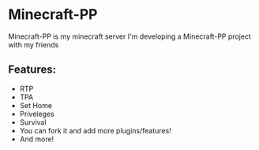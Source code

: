 # Minecraft-PP
 Minecraft-PP is my minecraft server
 I'm developing a Minecraft-PP project with my friends
 ## Features:
 - RTP
 - TPA
 - Set Home
 - Priveleges
 - Survival
 - You can fork it and add more plugins/features!
 - And more!
